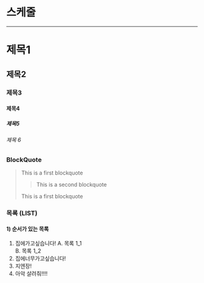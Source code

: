 # 스케줄

---
# 제목1
## 제목2
### 제목3
#### 제목4
##### 제목5
###### 제목 6

### BlockQuote
> This is a first blockquote
>
>  > This is a second blockquote
>  
> This is a first blockquote

### 목록 (LIST)  
#### 1) 순서가 있는 목록
1. 집에가고싶습니다!
  A. 목록 1_1  
  B. 목록 1_2  
2. 집에너무가고싶습니다!
3. 지엔장!
4. 아악 살려줘!!!!
